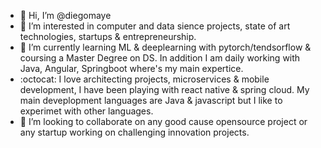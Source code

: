 - 👋 Hi, I’m @diegomaye
- 👀 I’m interested in computer and data sience projects, state of art technologies, startups & entrepreneurship.
- 🌱 I’m currently learning ML & deeplearning with pytorch/tendsorflow & coursing a Master Degree on DS. In addition I am daily working with Java, Angular, Springboot where's my main expertice.
- :octocat: I love architecting projects, microservices & mobile development, I have been playing with react native & spring cloud. My main deveplopment languages are Java & javascript but I like to experimet with other languages.
- 💞️ I’m looking to collaborate on any good cause opensource project or any startup working on challenging innovation projects.

<!---
diegomaye/diegomaye is a ✨ special ✨ repository because its `README.md` (this file) appears on your GitHub profile.
You can click the Preview link to take a look at your changes.
--->
